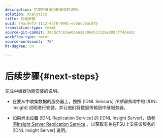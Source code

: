 ```yaml
---
description: 完成中继器功能安装的说明。
solution: Analytics
title: 后续步骤
uuid: 74ac9ef3-11c2-4af0-9901-edbbcc8ac0fb
translation-type: tm+mt
source-git-commit: 34cdcfc83ae6bb620706db37228e200cff43ab2c
workflow-type: tm+mt
source-wordcount: '70'
ht-degree: 5%

---
```



# 后续步骤{#next-steps}

完成中继器功能安装的说明。

* 在要从中收集数据的服务器上，按照 [!DNL Sensors] *传感器指南*中的 [!DNL Insight] 说明进行安装，并让他们将数据传输到中继服务器。

* 如果尚未设置 [!DNL Replication Service] 的 [!DNL Insight Server]，请参 [阅Insight Server Replication Service](../../../../home/c-inst-svr/c-ins-svr-rep-svc/c-ins-svr-rep-svc.md#concept-926e654e80d943a0b6ac44a82a510d92) ，以获取有关在FSU上安装该服务的 [!DNL Insight Server] 说明。


